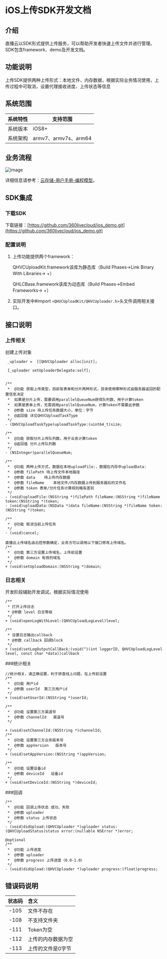 # iOS上传SDK开发文档

## 介绍

直播云以SDK形式提供上传服务，可以帮助开发者快速上传文件并进行管理。SDK包含framework、demo及开发文档。

## 功能说明

上传SDK提供两种上传形式：本地文件、内存数据，根据实际业务情况使用，上传过程中可取消，设置代理接收进度、上传状态等信息
## 系统范围

| 系统特性 | 支持范围     |
| -------- | ------------ |
| 系统版本 | iOS8+        |
| 系统架构 | armv7、armv7s、arm64 |

## 业务流程

![image](http://p1.qhimg.com/d/inn/dd65852f/t01365f0273df5e605c.png)

详细信息请参考：[云存储-用户手册-编程模型](https://live.360.cn/index/doc?type=s3&id=189)。

## SDK集成
### 下载SDK

下载链接：[https://github.com/360livecloud/ios_demo.git](https://github.com/360livecloud/ios_demo.git)

### 配置说明

1. 上传功能提供两个framework：

	QHVCUploadKit.framework该库为静态库（Build Phases->Link Binary With Libraries-> +）

	QHLCBase.framework该库为动态库（Build Phases->Embed Frameworks-> +）




2. 实际开发中#import `<QHVCUploadKit/QHVCUploader.h>`头文件调用相关接口。


## 接口说明

### 上传相关

创建上传对象

` _uploader =  [[QHVCUploader alloc]init];`

   ` [_uploader setUploaderDelegate:self];`
    
    

```

/**
 *  @功能 获取上传类型，目前有表单和分片两种形式，具体使用哪种形式由服务器返回的配置信息决定
 *  如果是分片上传，需要调用parallelQueueNum获得队列数，用于计算token
 *  如果是表单上传，无需调用parallelQueueNum，计算token不需要此参数
 *  @参数 size 待上传任务数据大小，单位：字节
 *  @返回值 详见QHVCUploadTaskType
 */
- (QHVCUploadTaskType)uploadTaskType:(uint64_t)size;

/**
 *  @功能 获取分片上传队列数，用于业务计算token
 *  @返回值 分片上传队列数
 */
- (NSInteger)parallelQueueNum;

/**
 *  @功能 两种上传方式，数据在本地uploadFile:，数据在内存中uploadData:
 *  @参数 filePath 待上传文件本地路径
 *  @参数 data    待上传内存数据
 *  @参数 fileName    本地文件/内存数据上传到服务器后的文件名
 *  @参数 token 表单/分片任务计算规则略有差别
 */
- (void)uploadFile:(NSString *)filePath fileName:(NSString *)fileName token:(NSString *)token;
- (void)uploadData:(NSData *)data fileName:(NSString *)fileName token:(NSString *)token;

/**
 *  @功能 取消当前上传任务
 */
- (void)cancel;

直播云上传域名由云控参数确定，业务方可以调用以下接口修改上传域名。
/**
 *  @功能 第三方设置上传域名，上传前设置
 *  @参数 domain 有效的域名
 */
+ (void)setUploadDomain:(NSString *)domain;
```

### 日志相关
开发阶段辅助开发调试，根据实际情况使用

```
/**
 * 打开上传日志
 * @参数 level 日志等级
 */
+ (void)openLogWithLevel:(QHVCUploadLogLevel)level;

/**
 * 设置日志输出callback
 * @参数 callback 回调block
 */
+ (void)setLogOutputCallBack:(void(^)(int loggerID, QHVCUploadLogLevel level, const char *data))callback
```
###统计相关
```
//统计相关，请正确设置，利于排查线上问题，在上传前设置
/**
 *  @功能 用户id
 *  @参数 userId  第三方用户id
 */
+ (void)setUserId:(NSString *)userId;

/**
 *  @功能 设置第三方渠道号
 *  @参数 channelId   渠道号
 */

+ (void)setChannelId:(NSString *)channelId;
/**
 *  @功能 设置第三方业务版本号
 *  @参数 appVersion   版本号
 */
+ (void)setAppVersion:(NSString *)appVersion;

/**
 *  @功能 设置设备id
 *  @参数 deviceId   设备id
 */
+ (void)setDeviceId:(NSString *)deviceId;
```
###回调
```
/**
 *  @功能 回调上传状态 成功、失败
 *  @参数 uploader
 *  @参数 status 上传状态
 */
- (void)didUpload:(QHVCUploader *)uploader status:(QHVCUploadStatus)status error:(nullable NSError *)error;

@optional
/**
 *  @功能 上传进度
 *  @参数 uploader
 *  @参数 progress 上传进度（0.0-1.0）
 */
- (void)didUpload:(QHVCUploader *)uploader progress:(float)progress;
```

## 错误码说明

|状态码|含义|
|:--:|:--|
|-105|文件不存在|
|-108|不支持文件夹|
|-111|Token为空|
|-112|上传的内存数据为空|
|-113|上传的文件是0字节|
